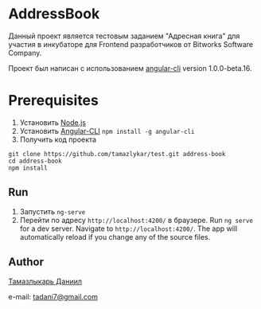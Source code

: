 # AddressBook

Данный проект является тестовым заданием "Адресная книга" для участия в инкубаторе для Frontend разработчиков от Bitworks Software Company.

Проект был написан с использованием [angular-cli](https://github.com/angular/angular-cli) version 1.0.0-beta.16.

# Prerequisites

1. Установить [Node.js](https://nodejs.org/en/)
2. Установить [Angular-CLI](https://github.com/angular/angular-cli) `npm install -g angular-cli`
3. Получить код проекта
```
git clone https://github.com/tamazlykar/test.git address-book
cd address-book
npm install
```

## Run

1. Запустить `ng-serve` 
2. Перейти по адресу `http://localhost:4200/` в браузере.
Run `ng serve` for a dev server. Navigate to `http://localhost:4200/`. The app will automatically reload if you change any of the source files.

## Author

[Тамазлыкарь Даниил](https://vk.com/tamazlykar)

e-mail: tadani7@gmail.com